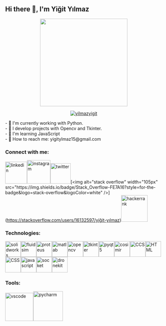 ## Hi there 🚀, I'm Yiğit Yılmaz

<div  align="center"><img  src="https://media3.giphy.com/media/Id6dC0GQOOzPMXgcPv/giphy.gif?cid=790b7611e17d0cda66453ed0a443ab309021f15280d30f92&rid=giphy.gif&ct=g"  width="280"  alt=""></div>
<p align="center"><a href="https://github.com/ryo-ma/github-profile-trophy"><img src="https://github-profile-trophy.vercel.app/?username=yilmazyigit&title=Commit,MultiLanguage,Repositories,Stars,PullRequest,Issues&margin-w=5&no-bg=true" alt="yilmazyigit" /></a></p>

<p>
  - 🖖 I'm currently working with Python. <br>
  - 💪 I develop projects with Opencv and Tkinter.<br>
  - 🔧 I'm learning JavaScript<br>  
  - 💬 How to reach me: yigitylmaz15@gmail.com<br>      
</p>

### Connect with me:
[<img alt="linkedin" width="70px" src="https://img.shields.io/badge/LinkedIn-0077B5?style=for-the-badge&logo=linkedin&logoColor=white" />](https://www.linkedin.com/in/yiğit-yılmaz15/)[<img alt="instagram" width="75px" src="https://img.shields.io/badge/Instagram-E4405F?style=for-the-badge&logo=instagram&logoColor=white" />](https://www.instagram.com/yz.yigiit/)[<img alt="twitter" width="65px" src="https://img.shields.io/badge/Twitter-1DA1F2?style=for-the-badge&logo=twitter&logoColor=white" />](https://twitter.com/yigityz_)[<img alt="stack overflow" width="105px" src="https://img.shields.io/badge/Stack_Overflow-FE7A16?style=for-the-badge&logo=stack-overflow&logoColor=white" />](https://stackoverflow.com/users/16132597/yiğit-yılmaz)[<img alt="hackerrank" width="85px" src="https://img.shields.io/badge/-Hackerrank-2EC866?style=for-the-badge&logo=HackerRank&logoColor=white" />](https://www.hackerrank.com/yigitylmaz15?hr_r=1)

### Technologies:
[<img alt="solidworks" width="50px" src="https://user-images.githubusercontent.com/83499976/159558100-4a653638-be07-4d17-91cc-05f9f6651860.png" />](https://www.solidworks.com/tr)[<img alt="fluidsim" width="50px" src="https://user-images.githubusercontent.com/83499976/159560868-907c4212-b93f-438e-a9de-f811fdf5e76d.png" />](https://www.festo-didactic.com/tr-tr/destek/yazilim/fluidsim-pnoematik/fluidsim-p-4.0.htm)[<img alt="proteus" width="50px" src="https://user-images.githubusercontent.com/83499976/159561129-1369e0d8-8512-4867-aa25-feba94b0ce10.png" />](https://www.labcenter.com)[<img alt="matlab" width="50px" src="https://upload.wikimedia.org/wikipedia/commons/thumb/2/21/Matlab_Logo.png/667px-Matlab_Logo.png?20170128174110" />](https://www.mathworks.com/products/matlab.html)[<img alt="opencv" width="50px" src="https://user-images.githubusercontent.com/83499976/159564675-95578273-1a77-4342-b59d-a6ca36d3f621.png" />](https://opencv.org)[<img alt="tkinter" width="50px" src="https://user-images.githubusercontent.com/83499976/159561862-22065d8c-a40f-4428-92fc-d2dd9d6fe83b.png" />](https://docs.python.org/3/library/tkinter.html)[<img alt="pyqt5" width="50px" src="https://upload.wikimedia.org/wikipedia/commons/thumb/f/fc/Qt_logo_2013.svg/1200px-Qt_logo_2013.svg.png" />](https://pypi.org/project/PyQt5/)[<img alt="cosimir" width="50px" src="https://user-images.githubusercontent.com/83499976/159562513-0cb75908-12ee-499c-81c3-05c727448d0e.png" />](https://www.festo-didactic.com/ov3/media/customers/1100/00515236001075223537.pdf)[<img alt="CCS" width="50px" src="https://user-images.githubusercontent.com/83499976/159562686-aa381df9-0180-4dc5-8dcd-f416f76f1232.png" />](http://www.ccsinfo.com/compilers.php)[<img alt="HTML" width="50px" src="https://user-images.githubusercontent.com/83499976/159563049-ae22c087-ca7b-4f25-935f-3dc892655052.png" />](https://www.w3schools.com/html/)[<img alt="CSS" width="50px" src="https://user-images.githubusercontent.com/83499976/159563194-387ccf36-c36c-42f2-b3cb-f06655ccf399.png" />](https://www.w3schools.com/css/)[<img alt="javascript" width="50px" src="https://user-images.githubusercontent.com/83499976/159563369-3bb1bb09-0515-47ec-a915-3cf465316326.png" />](https://www.javascript.com)[<img alt="socket" width="50px" src="https://user-images.githubusercontent.com/83499976/159563448-cc72ba29-0bfd-42b6-8186-86a0f78987d7.png" />](https://docs.python.org/3/library/socket.html)[<img alt="dronekit" width="50px" src="https://avatars.githubusercontent.com/u/12973369?s=280&v=4" />](https://dronekit-python.readthedocs.io/en/latest/)

### Tools:

[<img alt="vscode" width="90px" src="https://img.shields.io/badge/Visual_Studio_Code-0078D4?style=for-the-badge&logo=visual%20studio%20code&logoColor=white" />](https://code.visualstudio.com)[<img alt="pycharm" width="95px" src="https://img.shields.io/badge/PyCharm-000000.svg?&style=for-the-badge&logo=PyCharm&logoColor=white" />](https://www.jetbrains.com/pycharm/)

